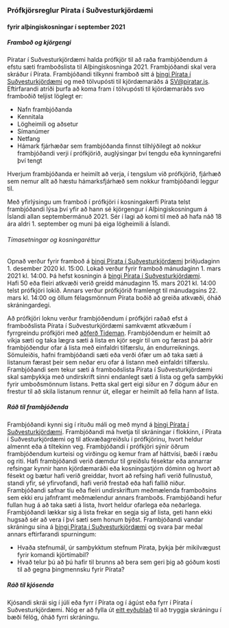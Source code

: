 ### Prófkjörsreglur Pírata í Suðvesturkjördæmi
#### fyrir alþingiskosningar í september 2021
##### Framboð og kjörgengi
Píratar í Suðvesturkjördæmi halda prófkjör til að raða frambjóðendum á efstu sæti framboðslista til Alþingiskosninga 2021.
Frambjóðandi skal vera skráður í Pírata.
Frambjóðandi tilkynni framboð sitt á [þingi Pírata í Suðvesturkjördæmi](https://x.piratar.is/polity/219/) og með tölvupósti til kjördæmaráðs á SV@piratar.is. Eftirfarandi atriði þurfa að koma fram í tölvupósti til kjördæmaráðs svo framboðið teljist löglegt er:
* Nafn frambjóðanda
* Kennitala
* Lögheimili og aðsetur
* Símanúmer
* Netfang 
* Hámark fjárhæðar sem frambjóðanda finnst tilhlýðilegt að nokkur frambjóðandi verji í prófkjörið, auglýsingar því tengdu eða kynningarefni því tengt

Hverjum frambjóðanda er heimilt að verja, í tengslum við prófkjörið, fjárhæð sem nemur allt að hæstu hámarksfjárhæð sem nokkur frambjóðandi leggur til.

Með yfirlýsingu um framboð í prófkjöri í kosningakerfi Pírata telst frambjóðandi lýsa því yfir að hann sé kjörgengur í Alþingiskosningum á Íslandi allan septembermánuð 2021. Sér í lagi að komi til með að hafa náð 18 ára aldri 1. september og muni þá eiga lögheimili á Íslandi.

###### Tímasetningar og kosningaréttur
Opnað verður fyrir framboð á [þingi Pírata í Suðvesturkjördæmi](https://x.piratar.is/polity/219/) þriðjudaginn 1. desember 2020 kl. 15:00.
Lokað verður fyrir framboð mánudaginn 1. mars 2021 kl. 14:00. Þá hefst kosningin á [þingi Pírata í Suðvesturkjördæmi](https://x.piratar.is/polity/219/).  
Hafi 50 eða fleiri atkvæði verið greidd mánudaginn 15. mars 2021 kl. 14:00 telst prófkjöri lokið. Annars verður prófkjörið framlengt til mánudagsins 22. mars kl. 14:00 og öllum félagsmönnum Pírata boðið að greiða atkvæði, óháð skráningardegi.

Að prófkjöri loknu verður frambjóðendum í prófkjöri raðað efst á framboðslista Pírata í Suðvesturkjördæmi samkvæmt atkvæðum í fyrrgreindu prófkjöri með [aðferð Tideman](https://www.condorcet.vote/view/DOCS/IndependenceofClones.pdf). Frambjóðendum er heimilt að víkja sæti og taka lægra sæti á lista en kjör segir til um og færast þá aðrir frambjóðendur ofar á lista með einfaldri tilfærslu, án endurreiknings. Sömuleiðis, hafni frambjóðandi sæti eða verði ófær um að taka sæti á listanum færast þeir sem neðar eru ofar á listann með einfaldri tilfærslu.
Frambjóðandi sem tekur sæti á framboðslista Pírata í Suðvesturkjördæmi skal samþykkja með undirskrift sinni endanlegt sæti á lista og gefa samþykki fyrir umboðsmönnum listans. Þetta skal gert eigi síður en 7 dögum áður en frestur til að skila listanum rennur út, ellegar er heimilt að fella hann af lista.

##### Ráð til frambjóðenda
Frambjóðandi kynni sig í rituðu máli og með mynd á [þingi Pírata í Suðvesturkjördæmi](https://x.piratar.is/polity/219/).
Frambjóðandi má hvetja til skráningar í flokkinn, í Pírata í Suðvesturkjördæmi og til atkvæðagreiðslu í prófkjörinu, hvort heldur almennt eða á tiltekinn veg.
Frambjóðandi í prófkjöri sýnir öðrum frambjóðendum kurteisi og virðingu og kemur fram af háttvísi, bæði í ræðu og riti.
Hafi frambjóðandi verið dæmdur til greiðslu fésektar eða annarrar refsingar kynnir hann kjördæmaráði eða kosningastjórn dóminn og hvort að fésekt og bætur hafi verið greiddar, hvort að refsing hafi verið fullnustuð, standi yfir, sé yfirvofandi, hafi verið frestað eða hafi fallið niður.
Frambjóðandi safnar tíu eða fleiri undirskriftum meðmælenda framboðsins sem ekki eru jafnframt meðmælendur annars framboðs. 
Frambjóðandi hefur fullan hug á að taka sæti á lista, hvort heldur ofarlega eða neðarlega. Frambjóðandi lækkar sig á lista frekar en segja sig af lista, geti hann ekki hugsað sér að vera í því sæti sem honum býðst.
Frambjóðandi vandar skráningu sína á [þingi Pírata í Suðvesturkjördæmi](https://x.piratar.is/polity/219/) og svara þar meðal annars eftirfarandi spurningum:
* Hvaða stefnumál, úr samþykktum stefnum Pírata, þykja þér mikilvægust fyrir komandi kjörtímabil?
* Hvað telur þú að þú hafir til brunns að bera sem geri þig að góðum kosti til að gegna þingmennsku fyrir Pírata?

##### Ráð til kjósenda
Kjósandi skrái sig í júlí eða fyrr í Pírata og í ágúst eða fyrr í Pírata í Suðvesturkjördæmi.
Nóg er að fylla út [eitt eyðublað](https://piratar.is/taka-thatt/hvernig-tek-eg-thatt/skraning-i-flokkinn/) til að tryggja skráningu í bæði félög, óháð fyrri skráningu.
